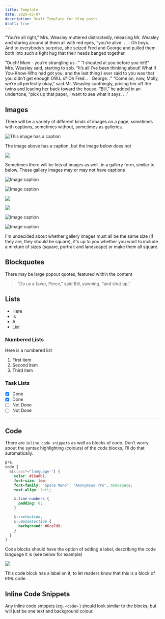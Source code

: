 ```yaml
---
title: Template
date: 2020-05-07
description: Draft Template for blog posts
draft: true
---
```


“You’re all right,” Mrs. Weasley muttered distractedly, releasing Mr. Weasley and staring around at them all with red eyes, “you’re alive. . . . Oh boys. . And to everybody’s surprise, she seized Fred and George and pulled them both into such a tight hug that their heads banged together. 

”Ouch! Mum - you’re strangling us -" “I shouted at you before you left!” Mrs. Weasley said, starting to sob. “It’s all I’ve been thinking about! What if You-Know-Who had got you, and the last thing I ever said to you was that you didn’t get enough OW.L.s? Oh Fred. . . George. .” “Come on, now, Molly, we’re all perfectly okay,” said Mr. Weasley soothingly, prising her off the twins and leading her back toward the house. “Bill,” he added in an undertone, “pick up that paper, I want to see what it says. . .”

## Images

There will be a variety of different kinds of images on a page, sometimes with captions, sometimes without, sometimes as galleries.

![](/img/2018/088665f97c06255f64eb49004b3705bd423b8fed_1_yarlxievsh1e6deaa5uzhq.jpg 'This image has a caption')

The image above has a caption, but the image below does not

![](/img/2018/3ff417ab6c4a58030417e0f4436065eede65d2fb_1_ja-8lujov_31dexwat8jhw.jpg)

Sometimes there will be lots of images as well, in a gallery form, similar to below. These gallery images may or may not have captions

![](/img/feature/a4b79abde79d111584938e8b01ddf2f5dae211f3_photo-1481047540402-8f3d39289bca.jpg 'Image caption')

![](/img/2018/3ff417ab6c4a58030417e0f4436065eede65d2fb_1_ja-8lujov_31dexwat8jhw.jpg 'Image caption')

![](/img/2018/088665f97c06255f64eb49004b3705bd423b8fed_1_yarlxievsh1e6deaa5uzhq.jpg)

![](/img/2018/3ff417ab6c4a58030417e0f4436065eede65d2fb_1_ja-8lujov_31dexwat8jhw.jpg)

![](/img/feature/a4b79abde79d111584938e8b01ddf2f5dae211f3_photo-1481047540402-8f3d39289bca.jpg 'Image caption')


![](/img/2018/3ff417ab6c4a58030417e0f4436065eede65d2fb_1_ja-8lujov_31dexwat8jhw.jpg 'Image caption')

I'm undecided about whether gallery images must all be the same size (if they are, they should be square), it's up to you whether you want to include a mixture of sizes (square, portrait and landscape) or make them all square.

## Blockquotes

There may be large popout quotes, featured within the content

> “Do us a favor, Perce,” said Bill, yawning, “and shut up.”

## Lists

- Here
- Is
- A
- List

### Numbered Lists

Here is a numbered list

1. First item
2. Second item
3. Third item

### Task Lists

- [x]  Done
- [x]  Done
- [ ]  Not Done
- [ ]  Not Done

---

## Code

There are `inline code snippets` as well as blocks of code. Don't worry about the syntax highlighting (colours) of the code blocks, I'll do that automatically.

```scss
pre,
code {
  &[class*="language-"] {
    color: #16a6b1;
    font-size: 1em;
    font-family: "Space Mono", "Anonymous Pro", monospace;
    text-align: left;

    &.line-numbers {
      padding: 0;
    }

    &::selection,
    &::mozselection {
      background: #6ca7d8;
    }
  }
}
```

Code blocks should have the option of adding a label, describing the code language it is (see below for example)

![](/img/feature/homepage.png)

This code block has a label on it, to let readers know that this is a block of `HTML` code.

## Inline Code Snippets

Any inline code snippets (eg. `<code>` ) should look similar to the blocks, but will just be one text and background colour.